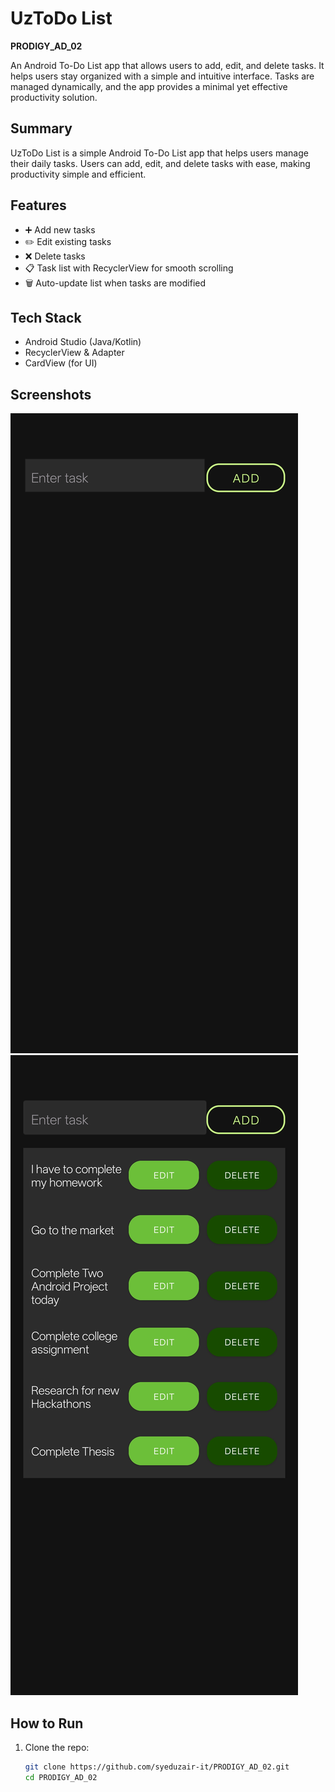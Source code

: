 # UzToDo List
**PRODIGY_AD_02**

An Android To-Do List app that allows users to add, edit, and delete tasks. It helps users stay organized with a simple and intuitive interface. Tasks are managed dynamically, and the app provides a minimal yet effective productivity solution.



## Summary
UzToDo List is a simple Android To-Do List app that helps users manage their daily tasks. Users can add, edit, and delete tasks with ease, making productivity simple and efficient.

## Features
- ➕ Add new tasks  
- ✏️ Edit existing tasks  
- ❌ Delete tasks  
- 📋 Task list with RecyclerView for smooth scrolling  
- 🗑️ Auto-update list when tasks are modified  

## Tech Stack
- Android Studio (Java/Kotlin)  
- RecyclerView & Adapter  
- CardView (for UI)  

## Screenshots
![Main Screen](screenshots/Screen2_1.jpg)  
![Edit Task](screenshots/screen2_2.jpg)  

## How to Run
1. Clone the repo:
   ```bash
   git clone https://github.com/syeduzair-it/PRODIGY_AD_02.git
   cd PRODIGY_AD_02
